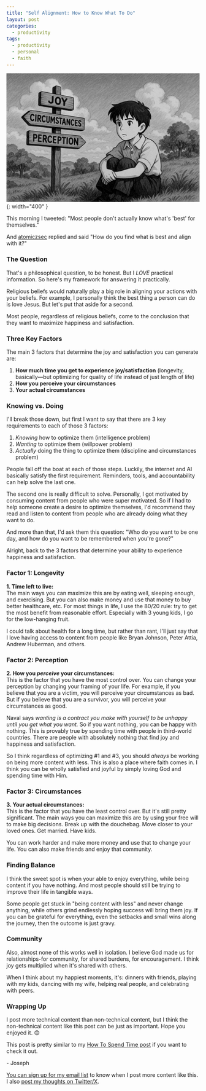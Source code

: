 ```yaml
---
title: "Self Alignment: How to Know What To Do"
layout: post
categories:
  - productivity
tags:
  - productivity
  - personal
  - faith
---
```


![](/assets/images/self-alignment.png){: width="400" }

This morning I tweeted: "Most people don't actually know what's 'best' for themselves."

And [atomiczsec](https://x.com/atomiczsec/status/1915776863777022086) replied and said "How do you find what is best and align with it?"

### The Question

That's a philosophical question, to be honest. But I _LOVE_ practical information. So here's my framework for answering it practically. 

Religious beliefs would naturally play a big role in aligning your actions with your beliefs. For example, I personally think the best thing a person can do is love Jesus. But let's put that aside for a second.

Most people, regardless of religious beliefs, come to the conclusion that they want to maximize happiness and satisfaction. 

### Three Key Factors

The main 3 factors that determine the joy and satisfaction you can generate are:

1. **How much time you get to experience joy/satisfaction** (longevity, basically—but optimizing for quality of life instead of just length of life)  
2. **How you perceive your circumstances**  
3. **Your actual circumstances**

### Knowing vs. Doing

I'll break those down, but first I want to say that there are 3 key requirements to each of those 3 factors:

1. *Knowing* how to optimize them (intelligence problem)
2. *Wanting* to optimize them (willpower problem)
3. *Actually* doing the thing to optimize them (discipline and circumstances problem)

People fall off the boat at each of those steps. Luckily, the internet and AI basically satisfy the first requirement. Reminders, tools, and accountability can help solve the last one. 

The second one is really difficult to solve. Personally, I got motivated by consuming content from people who were super motivated. So if I had to help someone create a desire to optimize themselves, I'd recommend they read and listen to content from people who are already doing what they want to do.

And more than that, I'd ask them this question: "Who do you want to be one day, and how do you want to be remembered when you're gone?"

Alright, back to the 3 factors that determine your ability to experience happiness and satisfaction.

### Factor 1: Longevity

**1. Time left to live:**  
The main ways you can maximize this are by eating well, sleeping enough, and exercising. But you can also make money and use that money to buy better healthcare, etc. For most things in life, I use the 80/20 rule: try to get the most benefit from reasonable effort. Especially with 3 young kids, I go for the low-hanging fruit.

I could talk about health for a long time, but rather than rant, I'll just say that I love having access to content from people like Bryan Johnson, Peter Attia, Andrew Huberman, and others.

### Factor 2: Perception

**2. How you *perceive* your circumstances:**  
This is the factor that you have the most control over. You can change your perception by changing your framing of your life. For example, if you believe that you are a victim, you will perceive your circumstances as bad. But if you believe that you are a survivor, you will perceive your circumstances as good.

Naval says *wanting is a contract you make with yourself to be unhappy until you get what you want.* So if you want nothing, you can be happy with nothing. This is provably true by spending time with people in third-world countries. There are people with absolutely nothing that find joy and happiness and satisfaction.

So I think regardless of optimizing #1 and #3, you should *always* be working on being more content with less. This is also a place where faith comes in. I think you can be wholly satisfied and joyful by simply loving God and spending time with Him.

### Factor 3: Circumstances

**3. Your actual circumstances:**  
This is the factor that you have the least control over. But it's still pretty significant. The main ways you can maximize this are by using your free will to make big decisions. Break up with the douchebag. Move closer to your loved ones. Get married. Have kids.

You can work harder and make more money and use that to change your life. You can also make friends and enjoy that community.

### Finding Balance

I think the sweet spot is when your able to enjoy everything, while being content if you have nothing. And most people should still be trying to improve their life in tangible ways. 

Some people get stuck in "being content with less" and never change anything, while others grind endlessly hoping success will bring them joy. If you can be grateful for everything, even the setbacks and small wins along the journey, then the outcome is just gravy.

### Community

Also, almost none of this works well in isolation. I believe God made us for relationships-for community, for shared burdens, for encouragement. I think joy gets multiplied when it's shared with others. 

When I think about my happiest moments, it's: dinners with friends, playing with my kids, dancing with my wife, helping real people, and celebrating with peers. 

### Wrapping Up

I post more technical content than non-technical content, but I think the non-technical content like this post can be just as important. Hope you enjoyed it. 😊

This post is pretty similar to my [How To Spend Time post](https://josephthacker.com/personal/2023/02/27/how-to-spend-time-well.html) if you want to check it out. 

\- Joseph

[You can sign up for my email list](https://thacker.beehiiv.com/subscribe) to know when I post more content like this.
I also [post my thoughts on Twitter/X](https://x.com/rez0__).

<meta name="twitter:card" content="summary_large_image" />
<meta name="twitter:site" content="@rez0__" />
<meta name="twitter:creator" content="@rez0__" />
<meta property="og:url" content="https://josephthacker.com/productivity/2025/04/25/self-alignment-aka-how-to-know-whats-best-and-do-it.html" />
<meta property="og:title" content="Self Alignment: how to know what's best and then do it" />
<meta property="og:description" content="A guide to finding happiness and satisfaction through aligning your actions with your values and goals." />
<meta property="og:image" content="https://josephthacker.com/assets/images/self-alignment.png" />
